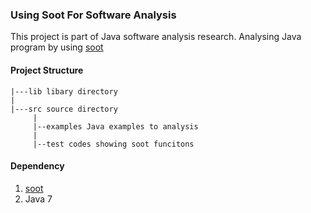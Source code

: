 ### Using Soot For Software Analysis
This project is part of Java software analysis research. Analysing Java program by using [soot](https://github.com/Sable/soot)

#### Project Structure
```shell
|---lib libary directory 
|
|---src source directory
     |
     |--examples Java examples to analysis 
     |
     |--test codes showing soot funcitons
```


#### Dependency
1. [soot](https://github.com/Sable/soot)
2. Java 7